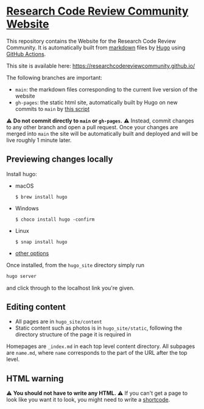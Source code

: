 # [Research Code Review Community Website](https://researchcodereviewcommunity.github.io/)

 

This repository contains the Website for the Research Code Review Community. It is automatically built from [markdown](https://commonmark.org/) files by [Hugo](https://gohugo.io/) using [GitHub Actions](https://github.com/features/actions).

This site is available here:
https://researchcodereviewcommunity.github.io/

The following branches are important:

- `main`: the markdown files corresponding to the current live version of the website
- `gh-pages`: the static html site, automatically built by Hugo on new commits to `main` by [this script](.github/workflows/deploy.yml)

:warning: **Do not commit directly to `main` or `gh-pages`.** :warning:
Instead, commit changes to any other branch and open a pull request.
Once your changes are merged into `main` the site will be automatically built and deployed and will be live roughly 1 minute later.

## Previewing changes locally

Install hugo:

- macOS
  ```
  $ brew install hugo
  ```

- Windows
  ```
  $ choco install hugo -confirm
  ```

- Linux
  ```
  $ snap install hugo
  ```

- [other options](https://gohugo.io/getting-started/installing/)

Once installed, from the `hugo_site` directory simply run

```bash
hugo server
```

and click through to the localhost link you're given.


## Editing content

- All pages are in `hugo_site/content`
- Static content such as photos is in `hugo_site/static`, following the directory structure of the page it is required in

Homepages are `_index.md` in each top level content directory.
All subpages are `name.md`, where `name` corresponds to the part of the URL after the top level.


## HTML warning

:warning: **You should not have to write any HTML.** :warning:
If you can't get a page to look like you want it to look, you might need to write a [shortcode](https://gohugo.io/content-management/shortcodes/).
